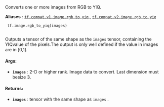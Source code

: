 Converts one or more images from RGB to YIQ.

**Aliases** : [ `tf.compat.v1.image.rgb_to_yiq` ](/api_docs/python/tf/image/rgb_to_yiq), [ `tf.compat.v2.image.rgb_to_yiq` ](/api_docs/python/tf/image/rgb_to_yiq)

```
 tf.image.rgb_to_yiq(images)
 
```

Outputs a tensor of the same shape as the  `images`  tensor, containing the YIQvalue of the pixels.The output is only well defined if the value in images are in [0,1].

#### Args:
- **`images`** : 2-D or higher rank. Image data to convert. Last dimension must besize 3.


#### Returns:
- **`images`** : tensor with the same shape as  `images` .
